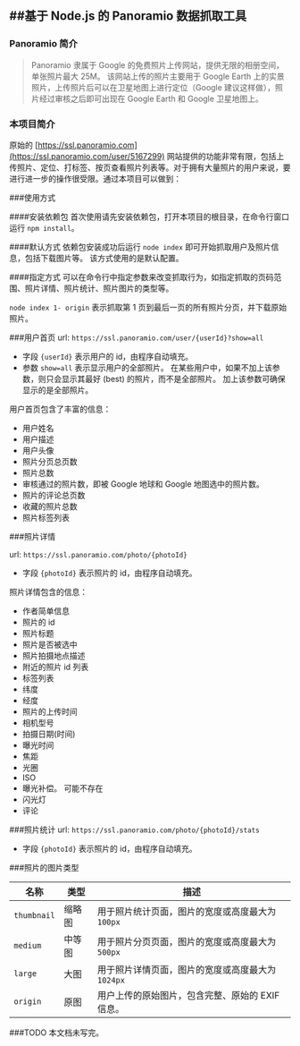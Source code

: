 ﻿##基于 Node.js 的 Panoramio 数据抓取工具
---------------------------------------------------------------

### Panoramio 简介

> Panoramio 隶属于 Google 的免费照片上传网站，提供无限的相册空间，单张照片最大 25M。
该网站上传的照片主要用于 Google Earth 上的实景照片，上传照片后可以在卫星地图上进行定位（Google 建议这样做），照片经过审核之后即可出现在 Google Earth 和 Google 卫星地图上。

### 本项目简介
原始的 [https://ssl.panoramio.com](https://ssl.panoramio.com/user/5167299) 网站提供的功能非常有限，包括上传照片、定位、打标签、按页查看照片列表等。对于拥有大量照片的用户来说，要进行进一步的操作很受限。通过本项目可以做到：


###使用方式

####安装依赖包
首次使用请先安装依赖包，打开本项目的根目录，在命令行窗口运行  `npm install`。

####默认方式
依赖包安装成功后运行 `node index` 即可开始抓取用户及照片信息，包括下载图片等。 该方式使用的是默认配置。

####指定方式
可以在命令行中指定参数来改变抓取行为，如指定抓取的页码范围、照片详情、照片统计、照片图片的类型等。

`node index 1- origin` 表示抓取第 1 页到最后一页的所有照片分页，并下载原始照片。

###用户首页
url: `https://ssl.panoramio.com/user/{userId}?show=all`

- 字段 `{userId}` 表示用户的 id，由程序自动填充。
- 参数 `show=all` 表示显示用户的全部照片。 在某些用户中，如果不加上该参数，则只会显示其最好 (best) 的照片，而不是全部照片。 加上该参数可确保显示的是全部照片。


用户首页包含了丰富的信息：
- 用户姓名
- 用户描述
- 用户头像
- 照片分页总页数
- 照片总数
- 审核通过的照片数，即被 Google 地球和 Google 地图选中的照片数。
- 照片的评论总页数
- 收藏的照片总数
- 照片标签列表


###照片详情

url: `https://ssl.panoramio.com/photo/{photoId}`
- 字段 `{photoId}` 表示照片的 id，由程序自动填充。

照片详情包含的信息：
- 作者简单信息
- 照片的 id
- 照片标题
- 照片是否被选中
- 照片拍摄地点描述
- 附近的照片 id 列表
- 标签列表
- 纬度
- 经度
- 照片的上传时间
- 相机型号
- 拍摄日期(时间)
- 曝光时间
- 焦距
- 光圈
- ISO
- 曝光补偿。 可能不存在
- 闪光灯
- 评论



###照片统计
url: `https://ssl.panoramio.com/photo/{photoId}/stats`
- 字段 `{photoId}` 表示照片的 id，由程序自动填充。



###照片的图片类型

名称 | 类型 | 描述
------------ | ------------- | ------------
`thumbnail` | 缩略图 | 用于照片统计页面，图片的宽度或高度最大为 `100px`
`medium` | 中等图 | 用于照片分页页面，图片的宽度或高度最大为 `500px`
`large` | 大图 | 用于照片详情页面，图片的宽度或高度最大为 `1024px`
`origin` | 原图 | 用户上传的原始图片，包含完整、原始的 EXIF 信息。





###TODO
本文档未写完。



